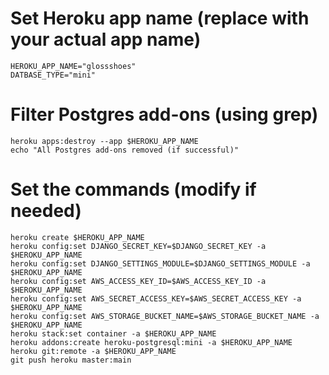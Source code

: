 # Set Heroku app name (replace with your actual app name)
```
HEROKU_APP_NAME="glossshoes"
DATBASE_TYPE="mini"
```

# Filter Postgres add-ons (using grep)
```
heroku apps:destroy --app $HEROKU_APP_NAME
echo "All Postgres add-ons removed (if successful)"
```

# Set the commands (modify if needed)
```
heroku create $HEROKU_APP_NAME
heroku config:set DJANGO_SECRET_KEY=$DJANGO_SECRET_KEY -a $HEROKU_APP_NAME
heroku config:set DJANGO_SETTINGS_MODULE=$DJANGO_SETTINGS_MODULE -a $HEROKU_APP_NAME
heroku config:set AWS_ACCESS_KEY_ID=$AWS_ACCESS_KEY_ID -a $HEROKU_APP_NAME
heroku config:set AWS_SECRET_ACCESS_KEY=$AWS_SECRET_ACCESS_KEY -a $HEROKU_APP_NAME
heroku config:set AWS_STORAGE_BUCKET_NAME=$AWS_STORAGE_BUCKET_NAME -a $HEROKU_APP_NAME
heroku stack:set container -a $HEROKU_APP_NAME
heroku addons:create heroku-postgresql:mini -a $HEROKU_APP_NAME
heroku git:remote -a $HEROKU_APP_NAME
git push heroku master:main
```
